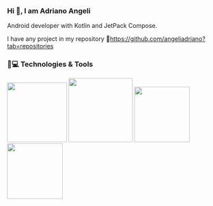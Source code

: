 ### Hi 🤟, I am Adriano Angeli

Android developer with Kotlin and JetPack Compose.

I have any project in my repository 📂https://github.com/angeliadriano?tab=repositories

### 🚀💻 Technologies & Tools

<img src="https://upload.wikimedia.org/wikipedia/commons/f/f2/Android-icon.png" height="140" width="140"> <img src= "https://3.bp.blogspot.com/-VVp3WvJvl84/X0Vu6EjYqDI/AAAAAAAAPjU/ZOMKiUlgfg8ok8DY8Hc-ocOvGdB0z86AgCLcBGAsYHQ/s1600/jetpack%2Bcompose%2Bicon_RGB.png" height="150" width="150"> <img src="https://developer.android.com/static/studio/images/new-studio-logo-1.png" height="130" width="130"> <img src="https://cdn3d.iconscout.com/3d/free/thumb/free-kotlin-5728464-4781228.png" height="130" width="130">





